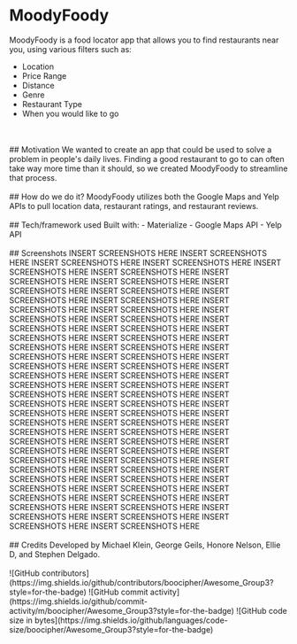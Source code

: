 # MoodyFoody
MoodyFoody is a food locator app that allows you to find restaurants near you, using various filters such as:
- Location
- Price Range
- Distance
- Genre
- Restaurant Type
- When you would like to go
<br />
<br />
## Motivation
We wanted to create an app that could be used to solve a problem in people's daily lives. Finding a good restaurant to go to can often take way more time than it should, so we created MoodyFoody to streamline that process.
<br />
<br />
## How do we do it?
MoodyFoody utilizes both the Google Maps and Yelp APIs to pull location data, restaurant ratings, and restaurant reviews.
<br />
<br />
## Tech/framework used
Built with:
- Materialize
- Google Maps API
- Yelp API
<br />
<br />
## Screenshots
INSERT SCREENSHOTS HERE INSERT SCREENSHOTS HERE INSERT SCREENSHOTS HERE INSERT SCREENSHOTS HERE INSERT SCREENSHOTS HERE INSERT SCREENSHOTS HERE INSERT SCREENSHOTS HERE INSERT SCREENSHOTS HERE INSERT SCREENSHOTS HERE INSERT SCREENSHOTS HERE INSERT SCREENSHOTS HERE INSERT SCREENSHOTS HERE INSERT SCREENSHOTS HERE INSERT SCREENSHOTS HERE INSERT SCREENSHOTS HERE INSERT SCREENSHOTS HERE INSERT SCREENSHOTS HERE INSERT SCREENSHOTS HERE INSERT SCREENSHOTS HERE INSERT SCREENSHOTS HERE INSERT SCREENSHOTS HERE INSERT SCREENSHOTS HERE INSERT SCREENSHOTS HERE INSERT SCREENSHOTS HERE INSERT SCREENSHOTS HERE INSERT SCREENSHOTS HERE INSERT SCREENSHOTS HERE INSERT SCREENSHOTS HERE INSERT SCREENSHOTS HERE INSERT SCREENSHOTS HERE INSERT SCREENSHOTS HERE INSERT SCREENSHOTS HERE INSERT SCREENSHOTS HERE INSERT SCREENSHOTS HERE INSERT SCREENSHOTS HERE INSERT SCREENSHOTS HERE INSERT SCREENSHOTS HERE INSERT SCREENSHOTS HERE INSERT SCREENSHOTS HERE INSERT SCREENSHOTS HERE INSERT SCREENSHOTS HERE INSERT SCREENSHOTS HERE INSERT SCREENSHOTS HERE INSERT SCREENSHOTS HERE INSERT SCREENSHOTS HERE INSERT SCREENSHOTS HERE INSERT SCREENSHOTS HERE INSERT SCREENSHOTS HERE INSERT SCREENSHOTS HERE INSERT SCREENSHOTS HERE INSERT SCREENSHOTS HERE INSERT SCREENSHOTS HERE INSERT SCREENSHOTS HERE INSERT SCREENSHOTS HERE INSERT SCREENSHOTS HERE INSERT SCREENSHOTS HERE INSERT SCREENSHOTS HERE INSERT SCREENSHOTS HERE INSERT SCREENSHOTS HERE INSERT SCREENSHOTS HERE
<br />
<br />
## Credits
Developed by Michael Klein, George Geils, Honore Nelson, Ellie D, and Stephen Delgado.
<br />
<br />
![GitHub contributors](https://img.shields.io/github/contributors/boocipher/Awesome_Group3?style=for-the-badge) ![GitHub commit activity](https://img.shields.io/github/commit-activity/m/boocipher/Awesome_Group3?style=for-the-badge) ![GitHub code size in bytes](https://img.shields.io/github/languages/code-size/boocipher/Awesome_Group3?style=for-the-badge)